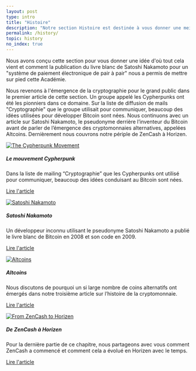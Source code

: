 ```yaml
---
layout: post
type: intro
title: "Histoire"
description: "Notre section Histoire est destinée à vous donner une meilleure idée d'où vient la technologie Blockchain"
permalink: /history/
topic: history
no_index: true
---
```


Nous avons conçu cette section pour vous donner une idée d'où tout cela vient et comment la publication du livre blanc de Satoshi Nakamoto pour un "système de paiement électronique de pair à pair" nous a permis de mettre sur pied cette Académie.

Nous revenons à l'émergence de la cryptographie pour le grand public dans le premier article de cette section. Un groupe appelé les Cypherpunks ont été les pionniers dans ce domaine. Sur la liste de diffusion de mails "Cryptographie" que le groupe utilisait pour communiquer, beaucoup des idées utilisées pour développer Bitcoin sont nées. Nous continuons avec un article sur Satoshi Nakamoto, le pseudonyme derrière l’inventeur du Bitcoin avant de parler de l’émergence des cryptomonnaies alternatives, appelées Altcoins. Dernièrement nous couvrons notre périple de ZenCash à Horizen.

<div class="row mt-5">
    <div class="col-md-3">
        <a href="{{ site.baseurl }}{% post_url /history/2001-01-01-the-cypherpunk-movement %}">
            <img src="{{site.baseurl}}/assets/post_files/history/intro/cyberpunks.svg" alt="The Cypherpunk Movement" />
        </a>
    </div>
    <div class="col-md-9">
        <h5 class="intro-article-title">Le mouvement Cypherpunk</h5>
        <p class="mb-1">
            Dans la liste de mailing “Cryptographie” que les Cypherpunks ont utilisé pour communiquer, beaucoup des idées conduisant au Bitcoin sont nées.
        </p>
        <p class="mb-0">
            <a class="font-weight-bold" href="{{ site.baseurl }}{% post_url /history/2001-01-01-the-cypherpunk-movement %}">Lire l'article</a>
        </p>
    </div>
</div>

<div class="row mt-5">
    <div class="col-md-3">
        <a href="{{ site.baseurl }}{% post_url /history/2001-01-02-satoshi-nakamoto %}">
            <img src="{{site.baseurl}}/assets/post_files/history/intro/satoshi.svg" alt="Satoshi Nakamoto" />
        </a>
    </div>
    <div class="col-md-9">
        <h5 class="intro-article-title">Satoshi Nakamoto</h5>
        <p class="mb-1">
            Un développeur inconnu utilisant le pseudonyme Satoshi Nakamoto a publié le livre blanc de Bitcoin en 2008 et son code en 2009.
        </p>
        <p class="mb-0">
            <a class="font-weight-bold" href="{{ site.baseurl }}{% post_url /history/2001-01-02-satoshi-nakamoto %}">Lire l'article</a>
        </p>
    </div>
</div>

<div class="row mt-5">
    <div class="col-md-3">
        <a href="{{ site.baseurl }}{% post_url /history/2001-01-03-altcoins %}">
            <img src="{{site.baseurl}}/assets/post_files/history/intro/altcoin.svg" alt="Altcoins" />
        </a>
    </div>
    <div class="col-md-9">
        <h5 class="intro-article-title">Altcoins</h5>
        <p class="mb-1">
            Nous discutons de pourquoi un si large nombre de coins alternatifs ont émergés dans notre troisième article sur l’histoire de la cryptomonnaie.
        </p>
        <p class="mb-0">
            <a class="font-weight-bold" href="{{ site.baseurl }}{% post_url /history/2001-01-03-altcoins %}">Lire l'article</a>
        </p>
    </div>
</div>

<div class="row mt-5">
    <div class="col-md-3">
        <a href="{{ site.baseurl }}{% post_url /history/2001-01-04-from-zencash-to-horizen %}">
            <img src="{{site.baseurl}}/assets/post_files/history/intro/from_zencash.svg" alt="From ZenCash to Horizen" />
        </a>
    </div>
    <div class="col-md-9">
        <h5 class="intro-article-title">De ZenCash à Horizen</h5>
        <p class="mb-1">
            Pour la dernière partie de ce chapitre, nous partageons avec vous comment ZenCash a commencé et comment cela a évolué en Horizen avec le temps.
        </p>
        <p class="mb-0">
            <a class="font-weight-bold" href="{{ site.baseurl }}{% post_url /history/2001-01-04-from-zencash-to-horizen %}">Lire l'article</a>
        </p>
    </div>
</div>
